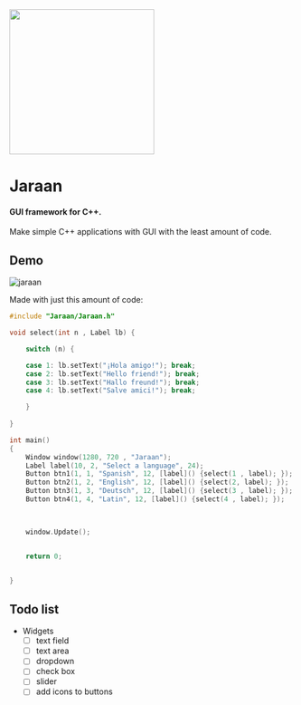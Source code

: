 <img src="https://github.com/Kuvrot/Jaraan/assets/23508114/e934a4c8-9e21-404b-9a3b-555043bd4470" width=256>

# Jaraan
#### GUI framework for C++.
Make simple C++ applications with GUI with the least amount of code.

## Demo

![jaraan](https://github.com/Kuvrot/Jaraan/assets/23508114/974544a5-f4b6-4ec9-b8f9-bbc346fd574b)

Made with just this amount of code: 

```c++
#include "Jaraan/Jaraan.h"

void select(int n , Label lb) {

    switch (n) {

    case 1: lb.setText("¡Hola amigo!"); break;
    case 2: lb.setText("Hello friend!"); break;
    case 3: lb.setText("Hallo freund!"); break;
    case 4: lb.setText("Salve amici!"); break;

    }
    
}

int main()
{   
    Window window(1280, 720 , "Jaraan");
    Label label(10, 2, "Select a language", 24);
    Button btn1(1, 1, "Spanish", 12, [label]() {select(1 , label); });
    Button btn2(1, 2, "English", 12, [label]() {select(2, label); });
    Button btn3(1, 3, "Deutsch", 12, [label]() {select(3 , label); });
    Button btn4(1, 4, "Latin", 12, [label]() {select(4 , label); });

    

    window.Update();


    return 0;

    
}
```

## Todo list
- Widgets
  * [ ] text field
  * [ ] text area
  * [ ] dropdown
  * [ ] check box
  * [ ] slider
  * [ ] add icons to buttons
